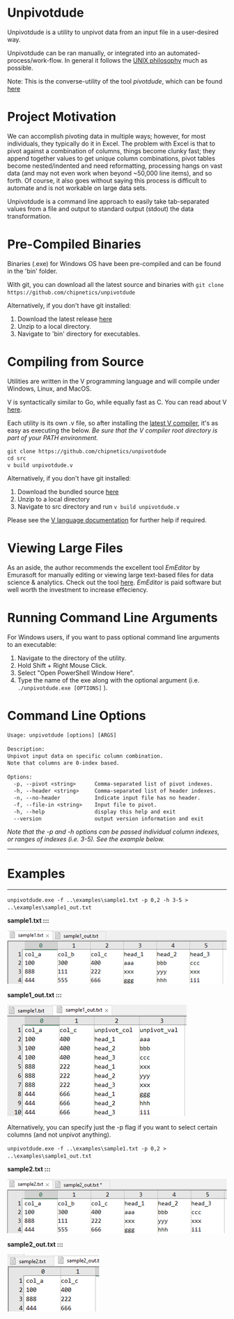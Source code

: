 # Unpivotdude

Unpivotdude is a utility to unpivot data from an input file in a user-desired way.

Unpivotdude can be ran manually, or integrated into an automated-process/work-flow.  In general it follows the [UNIX philosophy](https://en.wikipedia.org/wiki/Unix_philosophy) much as possible.

Note: This is the converse-utility of the tool *pivotdude*, which can be found [here](https://github.com/chipnetics/pivotdude)

# Project Motivation

We can accomplish pivoting data in multiple ways; however, for most individuals, they typically do it in Excel. The problem with Excel is that to pivot against a combination of columns, things become clunky fast; they append together values to get unique column combinations, pivot tables become nested/indented and need reformatting, processing hangs on vast data (and may not even work when beyond ~50,000 line items), and so forth. Of course, it also goes without saying this process is difficult to automate and is not workable on large data sets.

Unpivotdude is a command line approach to easily take tab-separated values from a file and output to standard output (stdout) the data transformation.

# Pre-Compiled Binaries

Binaries (.exe) for Windows OS have been pre-compiled and can be found in the 'bin' folder.

With git, you can download all the latest source and binaries with `git clone https://github.com/chipnetics/unpivotdude`

Alternatively, if you don't have git installed:

1. Download the latest release [here](https://github.com/chipnetics/unpivotdude/releases/)
2. Unzip to a local directory.
3. Navigate to 'bin' directory for executables.

# Compiling from Source

Utilities are written in the V programming language and will compile under Windows, Linux, and MacOS.

V is syntactically similar to Go, while equally fast as C.  You can read about V [here](https://vlang.io/).

Each utility is its own .v file, so after installing the [latest V compiler](https://github.com/vlang/v/releases/), it's as easy as executing the below.  _Be sure that the V compiler root directory is part of your PATH environment._

```
git clone https://github.com/chipnetics/unpivotdude
cd src
v build unpivotdude.v
```
Alternatively, if you don't have git installed:

1. Download the bundled source [here](https://github.com/chipnetics/unpivotdude/archive/refs/heads/main.zip)
2. Unzip to a local directory
3. Navigate to src directory and run `v build unpivotdude.v`

Please see the [V language documentation](https://github.com/vlang/v/blob/master/doc/docs.md) for further help if required.

# Viewing Large Files

As an aside, the author recommends the excellent tool _EmEditor_ by Emurasoft for manually editing or viewing large text-based files for data science & analytics. Check out the tool [here](https://www.emeditor.com/).  _EmEditor_ is paid software but well worth the investment to increase effeciency.

# Running Command Line Arguments

For Windows users, if you want to pass optional command line arguments to an executable:

1. Navigate to the directory of the utility.
2. Hold Shift + Right Mouse Click.
3. Select "Open PowerShell Window Here".
4. Type the name of the exe along with the optional argument (i.e. `./unpivotdude.exe [OPTIONS]` ).

# Command Line Options

```
Usage: unpivotdude [options] [ARGS]

Description:
Unpivot input data on specific column combination.
Note that columns are 0-index based.

Options:
  -p, --pivot <string>      Comma-separated list of pivot indexes.
  -h, --header <string>     Comma-separated list of header indexes.
  -n, --no-header           Indicate input file has no header.
  -f, --file-in <string>    Input file to pivot.
  -h, --help                display this help and exit
  --version                 output version information and exit
```

_Note that the -p and -h options can be passed individual column indexes, or ranges of indexes (i.e. 3-5). See the example below._

***

# Examples

----

`unpivotdude.exe -f ..\examples\sample1.txt -p 0,2 -h 3-5 > ..\examples\sample1_out.txt`

**sample1.txt :::**

![Example 1](img/sample1.png)

**sample1_out.txt :::**

![Example 1](img/sample1_out.png)

Alternatively, you can specify just the -p flag if you want to select certain columns (and not unpivot anything).

`unpivotdude.exe -f ..\examples\sample1.txt -p 0,2 > ..\examples\sample1_out.txt`

**sample2.txt :::**

![Example 2](img/sample2.png)

**sample2_out.txt :::**

![Example 2](img/sample2_out.png)
